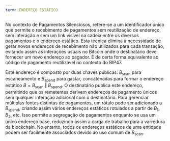 ```yaml
---
term: ENDEREÇO ESTÁTICO
---
```


No contexto de Pagamentos Silenciosos, refere-se a um identificador único que permite o recebimento de pagamentos sem reutilização de endereço, sem interação e sem um link visível na cadeia entre os diversos pagamentos e o endereço estático. Esta técnica elimina a necessidade de gerar novos endereços de recebimento não utilizados para cada transação, evitando assim as interações usuais no Bitcoin onde o destinatário deve fornecer um novo endereço ao pagador. É de certa forma equivalente ao código de pagamento reutilizável no contexto do BIP47.

Este endereço é composto por duas chaves públicas: $B_{\text{scan}}$ para escaneamento e $B_{\text{spend}}$ para gastar, concatenadas para formar o endereço estático $B = B_{\text{scan}} \text{ ‖ } B_{\text{spend}}$. O destinatário publica este endereço, permitindo que os remetentes derivem endereços de pagamento únicos sem qualquer interação adicional com o destinatário. Para gerenciar múltiplas fontes distintas de pagamentos, um rótulo pode ser adicionado a $B_{\text{spend}}$, criando assim vários endereços estáticos rotulados a partir de $B_1$, $B_2$, etc. Isso permite a segregação de pagamentos enquanto se usa um único endereço base, reduzindo assim a carga de trabalho para a varredura da blockchain. No entanto, todos os endereços estáticos de uma entidade podem ser facilmente associados devido ao uso comum de $B_{\text{scan}}$.